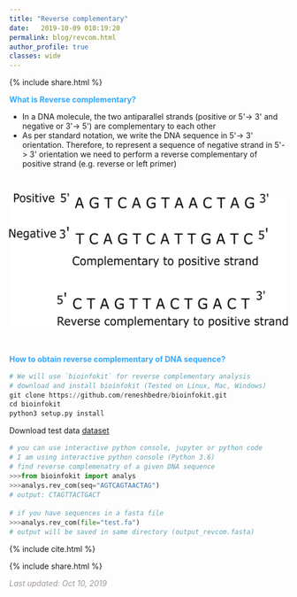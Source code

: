 ```yaml
---
title: "Reverse complementary"
date:   2019-10-09 010:19:20
permalink: blog/revcom.html
author_profile: true
classes: wide
---
```


<p>
{% include  share.html %}
</p>

**<span style="color:#33a8ff">What is Reverse complementary?</span>**
- In a DNA molecule, the two antiparallel strands (positive or 5'-> 3' and negative or 3'-> 5') are complementary to each other
- As per standard notation, we write the DNA sequence in 5'-> 3' orientation. Therefore, to represent a sequence of negative strand in
  5'-> 3' orientation we need to perform a reverse complementary of positive strand (e.g. reverse or left primer)

<br>
<p align="center">
<img src="/assets/posts/revcom/revcom4.png" width="550">
</p>
<br>

**<span style="color:#33a8ff">How to obtain reverse complementary of DNA sequence?</span>**

```python
# We will use `bioinfokit` for reverse complementary analysis
# download and install bioinfokit (Tested on Linux, Mac, Windows)
git clone https://github.com/reneshbedre/bioinfokit.git
cd bioinfokit
python3 setup.py install
```

Download test data <a href="/assets/posts/revcom/test.fa">dataset</a>

```python
# you can use interactive python console, jupyter or python code
# I am using interactive python console (Python 3.6)
# find reverse complemenatry of a given DNA sequence
>>>from bioinfokit import analys
>>>analys.rev_com(seq="AGTCAGTAACTAG")
# output: CTAGTTACTGACT

# if you have sequences in a fasta file
>>>analys.rev_com(file="test.fa")
# output will be saved in same directory (output_revcom.fasta)
```


<p>
{% include  cite.html %}
</p>

<p>
{% include  share.html %}
</p>

<span style="color:#9e9696"><i> Last updated: Oct 10, 2019</i> </span>
